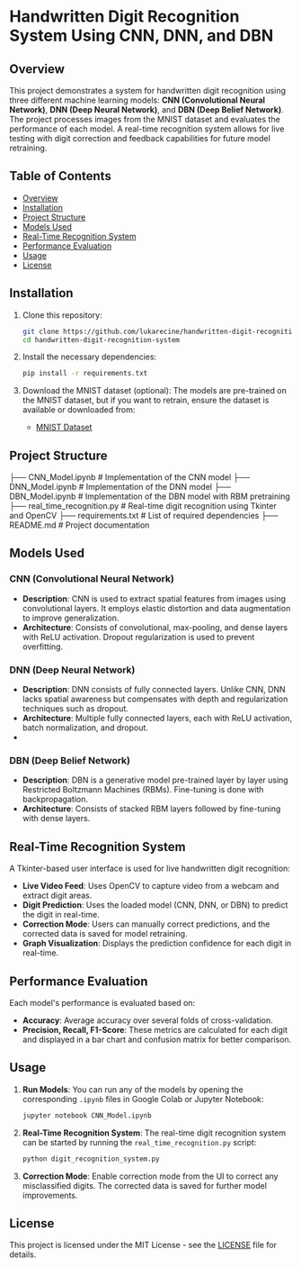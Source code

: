 # Handwritten Digit Recognition System Using CNN, DNN, and DBN

## Overview

This project demonstrates a system for handwritten digit recognition using three different machine learning models: **CNN (Convolutional Neural Network)**, **DNN (Deep Neural Network)**, and **DBN (Deep Belief Network)**. The project processes images from the MNIST dataset and evaluates the performance of each model. A real-time recognition system allows for live testing with digit correction and feedback capabilities for future model retraining.

## Table of Contents
- [Overview](#overview)
- [Installation](#installation)
- [Project Structure](#project-structure)
- [Models Used](#models-used)
- [Real-Time Recognition System](#real-time-recognition-system)
- [Performance Evaluation](#performance-evaluation)
- [Usage](#usage)
- [License](#license)

## Installation

1. Clone this repository:
   ```bash
   git clone https://github.com/lukarecine/handwritten-digit-recognition-system.git
   cd handwritten-digit-recognition-system
   ```

2. Install the necessary dependencies:
   ```bash
   pip install -r requirements.txt
   ```

3. Download the MNIST dataset (optional):
   The models are pre-trained on the MNIST dataset, but if you want to retrain, ensure the dataset is available or downloaded from:
   - [MNIST Dataset](http://yann.lecun.com/exdb/mnist/)

## Project Structure


├── CNN_Model.ipynb          # Implementation of the CNN model
├── DNN_Model.ipynb          # Implementation of the DNN model
├── DBN_Model.ipynb          # Implementation of the DBN model with RBM pretraining
├── real_time_recognition.py  # Real-time digit recognition using Tkinter and OpenCV
├── requirements.txt         # List of required dependencies
├── README.md                # Project documentation

## Models Used

### CNN (Convolutional Neural Network)
- **Description**: CNN is used to extract spatial features from images using convolutional layers. It employs elastic distortion and data augmentation to improve generalization.
- **Architecture**: Consists of convolutional, max-pooling, and dense layers with ReLU activation. Dropout regularization is used to prevent overfitting.

### DNN (Deep Neural Network)
- **Description**: DNN consists of fully connected layers. Unlike CNN, DNN lacks spatial awareness but compensates with depth and regularization techniques such as dropout.
- **Architecture**: Multiple fully connected layers, each with ReLU activation, batch normalization, and dropout.
- 
### DBN (Deep Belief Network)
- **Description**: DBN is a generative model pre-trained layer by layer using Restricted Boltzmann Machines (RBMs). Fine-tuning is done with backpropagation.
- **Architecture**: Consists of stacked RBM layers followed by fine-tuning with dense layers.


## Real-Time Recognition System

A Tkinter-based user interface is used for live handwritten digit recognition:
- **Live Video Feed**: Uses OpenCV to capture video from a webcam and extract digit areas.
- **Digit Prediction**: Uses the loaded model (CNN, DNN, or DBN) to predict the digit in real-time.
- **Correction Mode**: Users can manually correct predictions, and the corrected data is saved for model retraining.
- **Graph Visualization**: Displays the prediction confidence for each digit in real-time.

## Performance Evaluation

Each model's performance is evaluated based on:
- **Accuracy**: Average accuracy over several folds of cross-validation.
- **Precision, Recall, F1-Score**: These metrics are calculated for each digit and displayed in a bar chart and confusion matrix for better comparison.

## Usage

1. **Run Models**:
   You can run any of the models by opening the corresponding `.ipynb` files in Google Colab or Jupyter Notebook:
   ```bash
   jupyter notebook CNN_Model.ipynb
   ```

2. **Real-Time Recognition System**:
   The real-time digit recognition system can be started by running the `real_time_recognition.py` script:
   ```bash
   python digit_recognition_system.py
   ```

3. **Correction Mode**:
   Enable correction mode from the UI to correct any misclassified digits. The corrected data is saved for further model improvements.

## License

This project is licensed under the MIT License - see the [LICENSE](LICENSE) file for details.
